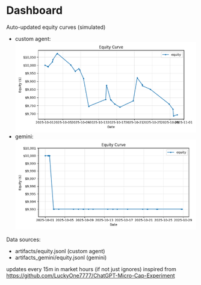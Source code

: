 # Dashboard

Auto-updated equity curves (simulated)

- custom agent: ![Equity Curve](artifacts/equity.png?v=d20128c)
- gemini: ![Equity Curve (Gemini)](artifacts_gemini/equity.png?v=d20128c)

Data sources:
- artifacts/equity.jsonl (custom agent)
- artifacts_gemini/equity.jsonl (gemini)

updates every 15m in market hours (if not just ignores)
inspired from https://github.com/LuckyOne7777/ChatGPT-Micro-Cap-Experiment
